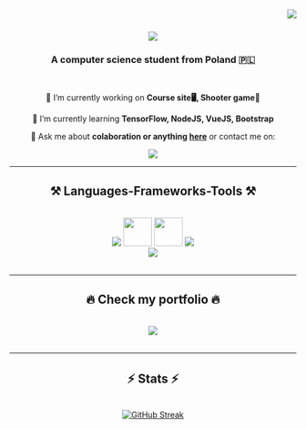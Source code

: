 <img align="right" src="https://visitor-badge.laobi.icu/badge?page_id=resvith.resvith" />

<h1 align="center">
    <img src="https://readme-typing-svg.herokuapp.com/?font=Righteous&size=35&center=true&vCenter=true&width=500&height=70&duration=4000&lines=Hi+There!+👋;+I'm+Kamil+Szot!;" />
</h1>

<h3 align="center">A computer science student from Poland 🇵🇱</h3>

<br/>

<div align="center">
 
 🔭 I’m currently working on **Course site🖥️, Shooter game🔫**
 
 🌱 I’m currently learning **TensorFlow, NodeJS, VueJS, Bootstrap**

💬 Ask me about **colaboration or anything [here](https://github.com/resvith/resvith/issues)** or contact me on:

 </div>
 
<div align="center"> 
  <a href="mailto:kamilszot404@gmail.com">
    <img src="https://img.shields.io/badge/Gmail-333333?style=for-the-badge&logo=gmail&logoColor=red" />
  </a>
</div>

 <hr/>
 
<h2 align="center">⚒️ Languages-Frameworks-Tools ⚒️</h2>
<br/>
<div align="center">
    <img src="https://skillicons.dev/icons?i=python,cs,unity" />
    <img width=50 height=50 src="https://github.com/get-icon/geticon/blob/master/icons/numpy-icon.svg" />
    <img width=50 height=50 src="https://github.com/get-icon/geticon/blob/master/icons/pandas-icon.svg" />
    <img src="https://skillicons.dev/icons?i=scikitlearn,github,git,ai" /><br/>
    <img src="https://skillicons.dev/icons?i=mysql,postgres,cpp,js,html,css,vscode" /><br/>
</div>

<br/>
<hr/>

<h2 align="center">🔥 Check my portfolio 🔥</h2>
<br/>
<div align="center">
    <a href="https://resvith.github.io/portfolio/">
        <img src="https://dabuttonfactory.com/button.png?t=Check+my+projects&f=Open+Sans-Bold&ts=40&tc=fff&hp=45&vp=20&c=11&bgt=unicolored&bgc=24c5c5" />
    </a>    
</div>

<br/>
<hr/>

<h2 align="center">⚡ Stats ⚡</h2>
<br/>
<div align=center>
  <a href="https://git.io/streak-stats"><img src="https://streak-stats.demolab.com?user=resvith&theme=dark" alt="GitHub Streak" /></a>
</div>

<br/><br/>
